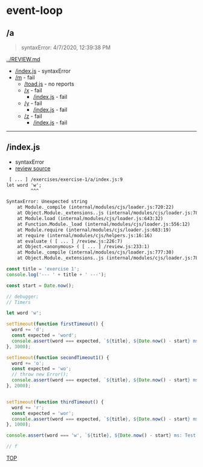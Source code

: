 # event-loop 

## /a

> syntaxError: 4/7/2020, 12:39:38 PM 

[../REVIEW.md](../REVIEW.md)

* [/index.js](#indexjs) - syntaxError
* [/m](./m/REVIEW.md) - fail
  * [/toad.js](./m/REVIEW.md#toadjs) - no reports
  * [/x](./m/x/REVIEW.md) - fail
    * [/index.js](./m/x/REVIEW.md#indexjs) - fail
  * [/y](./m/y/REVIEW.md) - fail
    * [/index.js](./m/y/REVIEW.md#indexjs) - fail
  * [/z](./m/z/REVIEW.md) - fail
    * [/index.js](./m/z/REVIEW.md#indexjs) - fail

---

## /index.js

* syntaxError
* [review source](./index.js)

```txt
 [ ... ] /exercises/exercise-1/a/index.js:9
let word 'w';
         ^^^

SyntaxError: Unexpected string
    at Module._compile (internal/modules/cjs/loader.js:720:22)
    at Object.Module._extensions..js (internal/modules/cjs/loader.js:788:10)
    at Module.load (internal/modules/cjs/loader.js:643:32)
    at Function.Module._load (internal/modules/cjs/loader.js:556:12)
    at Module.require (internal/modules/cjs/loader.js:683:19)
    at require (internal/modules/cjs/helpers.js:16:16)
    at evaluate ( [ ... ] /review.js:226:7)
    at Object.<anonymous> ( [ ... ] /review.js:233:1)
    at Module._compile (internal/modules/cjs/loader.js:777:30)
    at Object.Module._extensions..js (internal/modules/cjs/loader.js:788:10)
```

```js
const title = 'exercise 1';
console.log('--- ' + title + ' ---');

const start = Date.now();

// debugger;
// Timers

let word 'w';

setTimeout(function firstTimeout() {
  word += 'd';
  const expected = 'word';
  console.assert(word === expected, `${title}, ${Date.now() - start} ms: Test 1`);
}, 3000);

setTimeout(function secondTimeout1() {
  word += 'o';
  const expected = 'wo';
  // throw new Error();
  console.assert(word === expected, `${title}, ${Date.now() - start} ms: Test 2`);
}, 2000);


setTimeout(function thirdTimeout() {
  word += 'r';
  const expected = 'wor';
  console.assert(word === expected, `${title}, ${Date.now() - start} ms: Test 3`);
}, 1000);

console.assert(word === 'w', `${title}, ${Date.now() - start} ms: Test 1`);

// f

```

[TOP](#event-loop)

